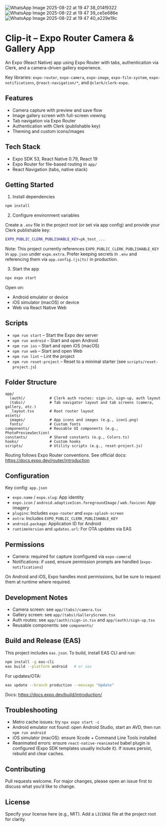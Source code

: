 ![WhatsApp Image 2025-08-22 at 19 47 38_014f9322](https://github.com/user-attachments/assets/82ac1522-2f4c-43be-9524-3b8fef229bc4)
![WhatsApp Image 2025-08-22 at 19 47 39_ce5e686e](https://github.com/user-attachments/assets/dcb53edc-f3e6-4ab4-8d6b-35c99478d23f)
![WhatsApp Image 2025-08-22 at 19 47 40_e229e19c](https://github.com/user-attachments/assets/40d499c1-f87d-487f-bebd-8249527866a4)

# Clip-it – Expo Router Camera & Gallery App

An Expo (React Native) app using Expo Router with tabs, authentication via Clerk, and a camera-driven gallery experience.

Key libraries: `expo-router`, `expo-camera`, `expo-image`, `expo-file-system`, `expo-notifications`, `@react-navigation/*`, and `@clerk/clerk-expo`.

## Features

- Camera capture with preview and save flow
- Image gallery screen with full-screen viewing
- Tab navigation via Expo Router
- Authentication with Clerk (publishable key)
- Theming and custom icons/images

## Tech Stack

- Expo SDK 53, React Native 0.79, React 19
- Expo Router for file-based routing in `app/`
- React Navigation (tabs, native stack)

## Getting Started

1) Install dependencies

```bash
npm install
```

2) Configure environment variables

Create a `.env` file in the project root (or set via app config) and provide your Clerk publishable key:

```bash
EXPO_PUBLIC_CLERK_PUBLISHABLE_KEY=pk_test_...
```

Note: This project currently references `EXPO_PUBLIC_CLERK_PUBLISHABLE_KEY` in `app.json` under `expo.extra`. Prefer keeping secrets in `.env` and referencing them via `app.config.(js|ts)` in production.

3) Start the app

```bash
npx expo start
```

Open on:

- Android emulator or device
- iOS simulator (macOS) or device
- Web via React Native Web

## Scripts

- `npm run start` – Start the Expo dev server
- `npm run android` – Start and open Android
- `npm run ios` – Start and open iOS (macOS)
- `npm run web` – Start and open Web
- `npm run lint` – Lint the project
- `npm run reset-project` – Reset to a minimal starter (see `scripts/reset-project.js`)

## Folder Structure

```
app/
  (auth)/           # Clerk auth routes: sign-in, sign-up, auth layout
  (tabs)/           # Tab navigator layout and tab screens (camera, gallery, etc.)
  _layout.tsx       # Root router layout
assets/
  images/           # App icons and images (e.g., icon1.png)
  fonts/            # Custom fonts
components/         # Reusable UI components (e.g., PhotoPreviewSection)
constants/          # Shared constants (e.g., Colors.ts)
hooks/              # Custom hooks
scripts/            # Utility scripts (e.g., reset-project.js)
```

Routing follows Expo Router conventions. See official docs: https://docs.expo.dev/router/introduction

## Configuration

Key config: `app.json`

- `expo.name` / `expo.slug`: App identity
- `expo.icon` / `android.adaptiveIcon.foregroundImage` / `web.favicon`: App imagery
- `plugins`: Includes `expo-router` and `expo-splash-screen`
- `extra`: Includes `EXPO_PUBLIC_CLERK_PUBLISHABLE_KEY`
- `android.package`: Application ID for Android
- `runtimeVersion` and `updates.url`: For OTA updates via EAS

## Permissions

- Camera: required for capture (configured via `expo-camera`)
- Notifications: if used, ensure permission prompts are handled (`expo-notifications`)

On Android and iOS, Expo handles most permissions, but be sure to request them at runtime where required.

## Development Notes

- Camera screen: see `app/(tabs)/camera.tsx`
- Gallery screen: see `app/(tabs)/GalleryScreen.tsx`
- Auth routes: see `app/(auth)/sign-in.tsx` and `app/(auth)/sign-up.tsx`
- Reusable components: see `components/`

## Build and Release (EAS)

This project includes `eas.json`. To build, install EAS CLI and run:

```bash
npm install -g eas-cli
eas build --platform android   # or ios
```

For updates/OTA:

```bash
eas update --branch production --message "Update"
```

Docs: https://docs.expo.dev/build/introduction/

## Troubleshooting

- Metro cache issues: try `npx expo start -c`
- Android emulator not found: open Android Studio, start an AVD, then run `npm run android`
- iOS simulator (macOS): ensure Xcode + Command Line Tools installed
- Reanimated errors: ensure `react-native-reanimated` babel plugin is configured (Expo SDK templates usually include it). If issues persist, rebuild and clear caches.

## Contributing

Pull requests welcome. For major changes, please open an issue first to discuss what you’d like to change.

## License

Specify your license here (e.g., MIT). Add a `LICENSE` file at the project root for clarity.

